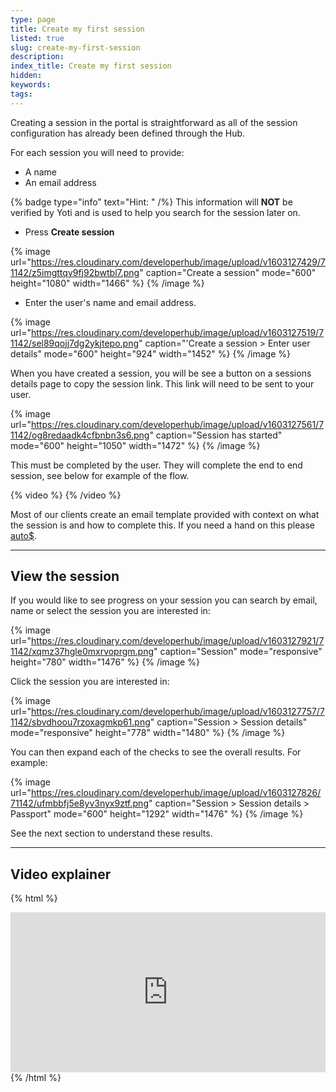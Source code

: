 ```yaml
---
type: page
title: Create my first session
listed: true
slug: create-my-first-session
description: 
index_title: Create my first session
hidden: 
keywords: 
tags: 
---
```


Creating a session in the portal is straightforward as all of the session configuration has already been defined through the Hub.

For each session you will need to provide:

- A name
- An email address

{% badge type="info" text="Hint: " /%} This information will **NOT** be verified by Yoti and is used to help you search for the session later on.

- Press **Create session**

{% image url="https://res.cloudinary.com/developerhub/image/upload/v1603127429/71142/z5imgttqy9fj92bwtbl7.png" caption="Create a session" mode="600" height="1080" width="1466" %}
{% /image %}

- Enter the user's name and email address.

{% image url="https://res.cloudinary.com/developerhub/image/upload/v1603127519/71142/sel89qojj7dg2ykjtepo.png" caption="'Create a session &gt; Enter user details" mode="600" height="924" width="1452" %}
{% /image %}

When you have created a session, you will be see a button on a sessions details page to copy the session link. This link will need to be sent to your user.

{% image url="https://res.cloudinary.com/developerhub/image/upload/v1603127561/71142/og8redaadk4cfbnbn3s6.png" caption="Session has started" mode="600" height="1050" width="1472" %}
{% /image %}

This must be completed by the user. They will complete the end to end session, see below for example of the flow.

{% video %}
{% /video %}

Most of our clients create an email template provided with context on what the session is and how to complete this. If you need a hand on this please [auto$](/support/get-in-touch). 

---

## View the session

If you would like to see progress on your session you can search by email, name or select the session you are interested in:

{% image url="https://res.cloudinary.com/developerhub/image/upload/v1603127921/71142/xqmz37hgle0mxrvoprgm.png" caption="Session" mode="responsive" height="780" width="1476" %}
{% /image %}

Click the session you are interested in:

{% image url="https://res.cloudinary.com/developerhub/image/upload/v1603127757/71142/sbvdhoou7rzoxagmkp61.png" caption="Session &gt; Session details" mode="responsive" height="778" width="1480" %}
{% /image %}

You can then expand each of the checks to see the overall results. For example:

{% image url="https://res.cloudinary.com/developerhub/image/upload/v1603127826/71142/ufmbbfj5e8yv3nyx9ztf.png" caption="Session &gt; Session details &gt; Passport" mode="600" height="1292" width="1476" %}
{% /image %}

See the next section to understand these results.

---

## Video explainer

{% html %}
<div style="padding:50.78% 0 0 0;position:relative;"><iframe src="https://player.vimeo.com/video/647418608?h=01b7673f61&amp;badge=0&amp;autopause=0&amp;player_id=0&amp;app_id=58479&dnt=1" frameborder="0" allow="autoplay; fullscreen; picture-in-picture" allowfullscreen style="position:absolute;top:0;left:0;width:100%;height:100%;" title="Creating a session in the Yoti IDV Portal.mp4"></iframe></div><script src="https://player.vimeo.com/api/player.js"></script>
{% /html %}